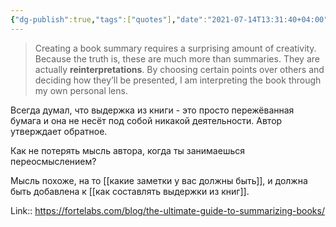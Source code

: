 ```yaml
---
{"dg-publish":true,"tags":["quotes"],"date":"2021-07-14T13:31:40+04:00","modified_at":"2023-01-28T18:30:42+04:00","title":"Book summary as a reinterpretation","permalink":"/quotes/202107141452/","dgPassFrontmatter":true}
---
```



> Creating a book summary requires a surprising amount of creativity. Because the truth is, these are much more than summaries. They are actually **reinterpretations**. By choosing certain points over others and deciding how they’ll be presented, I am interpreting the book through my own personal lens.

<!-- Какие у меня мысли по этому поводу в моменте? -->

Всегда думал, что выдержка из книги - это просто пережёванная бумага и она не несёт под собой никакой деятельности. Автор утверждает обратное.

<!-- Какие открытые вопросы остались после обработки? -->

Как не потерять мысль автора, когда ты занимаешься переосмыслением?

<!-- Надо ли связать с каким-то доступными заметками? -->

Мысль похоже, на то [[какие заметки у вас должны быть]], и должна быть добавлена к [[как составлять выдержки из книг]].



Link:: https://fortelabs.com/blog/the-ultimate-guide-to-summarizing-books/
